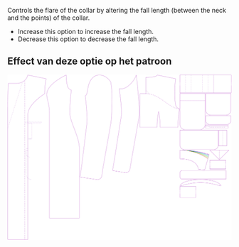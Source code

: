 Controls the flare of the collar by altering the fall length (between the neck and the points) of the collar.

-   Increase this option to increase the fall length.
-   Decrease this option to decrease the fall length.

## Effect van deze optie op het patroon

![Deze afbeelding toont het effect van deze optie door meerdere varianten die een andere waarde hebben voor deze optie te vervangen](carlita_collarflare_sample.svg "Effect van deze optie op het patroon")
